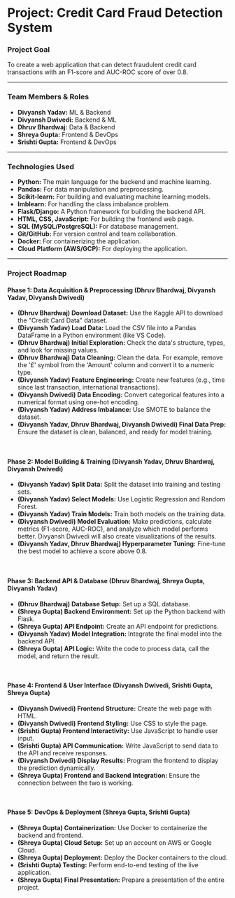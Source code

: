 # Project: Credit Card Fraud Detection System

### Project Goal
To create a web application that can detect fraudulent credit card transactions with an F1-score and AUC-ROC score of over 0.8.

***

### Team Members & Roles
* **Divyansh Yadav:** ML & Backend
* **Divyansh Dwivedi:** Backend & ML
* **Dhruv Bhardwaj:** Data & Backend
* **Shreya Gupta:** Frontend & DevOps
* **Srishti Gupta:** Frontend & DevOps

***

### Technologies Used
* **Python:** The main language for the backend and machine learning.
* **Pandas:** For data manipulation and preprocessing.
* **Scikit-learn:** For building and evaluating machine learning models.
* **Imblearn:** For handling the class imbalance problem.
* **Flask/Django:** A Python framework for building the backend API.
* **HTML, CSS, JavaScript:** For building the frontend web page.
* **SQL (MySQL/PostgreSQL):** For database management.
* **Git/GitHub:** For version control and team collaboration.
* **Docker:** For containerizing the application.
* **Cloud Platform (AWS/GCP):** For deploying the application.

***

### Project Roadmap

#### **Phase 1: Data Acquisition & Preprocessing (Dhruv Bhardwaj, Divyansh Yadav, Divyansh Dwivedi)**
* **(Dhruv Bhardwaj) Download Dataset:** Use the Kaggle API to download the "Credit Card Data" dataset.
* **(Divyansh Yadav) Load Data:** Load the CSV file into a Pandas DataFrame in a Python environment (like VS Code).
* **(Dhruv Bhardwaj) Initial Exploration:** Check the data's structure, types, and look for missing values.
* **(Dhruv Bhardwaj) Data Cleaning:** Clean the data. For example, remove the '£' symbol from the 'Amount' column and convert it to a numeric type.
* **(Divyansh Yadav) Feature Engineering:** Create new features (e.g., time since last transaction, international transactions).
* **(Divyansh Dwivedi) Data Encoding:** Convert categorical features into a numerical format using one-hot encoding.
* **(Divyansh Yadav) Address Imbalance:** Use SMOTE to balance the dataset.
* **(Divyansh Yadav, Dhruv Bhardwaj, Divyansh Dwivedi) Final Data Prep:** Ensure the dataset is clean, balanced, and ready for model training.

<br>

#### **Phase 2: Model Building & Training (Divyansh Yadav, Dhruv Bhardwaj, Divyansh Dwivedi)**
* **(Divyansh Yadav) Split Data:** Split the dataset into training and testing sets.
* **(Divyansh Yadav) Select Models:** Use Logistic Regression and Random Forest.
* **(Divyansh Yadav) Train Models:** Train both models on the training data.
* **(Divyansh Dwivedi) Model Evaluation:** Make predictions, calculate metrics (F1-score, AUC-ROC), and analyze which model performs better. Divyansh Dwivedi will also create visualizations of the results.
* **(Divyansh Yadav, Dhruv Bhardwaj) Hyperparameter Tuning:** Fine-tune the best model to achieve a score above 0.8.

<br>

#### **Phase 3: Backend API & Database (Dhruv Bhardwaj, Shreya Gupta, Divyansh Yadav)**
* **(Dhruv Bhardwaj) Database Setup:** Set up a SQL database.
* **(Shreya Gupta) Backend Environment:** Set up the Python backend with Flask.
* **(Shreya Gupta) API Endpoint:** Create an API endpoint for predictions.
* **(Divyansh Yadav) Model Integration:** Integrate the final model into the backend API.
* **(Shreya Gupta) API Logic:** Write the code to process data, call the model, and return the result.

<br>

#### **Phase 4: Frontend & User Interface (Divyansh Dwivedi, Srishti Gupta, Shreya Gupta)**
* **(Divyansh Dwivedi) Frontend Structure:** Create the web page with HTML.
* **(Divyansh Dwivedi) Frontend Styling:** Use CSS to style the page.
* **(Srishti Gupta) Frontend Interactivity:** Use JavaScript to handle user input.
* **(Srishti Gupta) API Communication:** Write JavaScript to send data to the API and receive responses.
* **(Divyansh Dwivedi) Display Results:** Program the frontend to display the prediction dynamically.
* **(Shreya Gupta) Frontend and Backend Integration:** Ensure the connection between the two is working.

<br>

#### **Phase 5: DevOps & Deployment (Shreya Gupta, Srishti Gupta)**
* **(Shreya Gupta) Containerization:** Use Docker to containerize the backend and frontend.
* **(Shreya Gupta) Cloud Setup:** Set up an account on AWS or Google Cloud.
* **(Shreya Gupta) Deployment:** Deploy the Docker containers to the cloud.
* **(Srishti Gupta) Testing:** Perform end-to-end testing of the live application.
* **(Shreya Gupta) Final Presentation:** Prepare a presentation of the entire project.